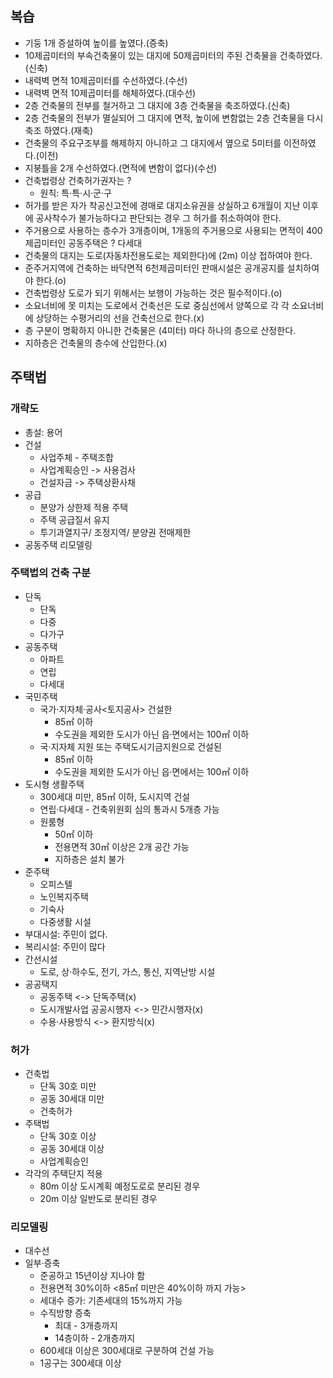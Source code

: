 ## 복습
- 기둥 1개 증설하여 높이를 높였다.(증축)
- 10제곱미터의 부속건축물이 있는 대지에 50제곱미터의 주된 건축물을 건축하였다.(신축)
- 내력벽 면적 10제곱미터를 수선하였다.(수선)
- 내력벽 면적 10제곱미터를 해체하였다.(대수선)
- 2층 건축물의 전부를 철거하고 그 대지에 3층 건축물을 축조하였다.(신축)
- 2층 건축물의 전부가 멸실되어 그 대지에 면적, 높이에 변함없는 2층 건축물을 다시 축조 하였다.(재축)
- 건축물의 주요구조부를 해제하지 아니하고 그 대지에서 옆으로 5미터를 이전하였다.(이전)
- 지붕틀을 2개 수선하였다.(면적에 변함이 없다)(수선)
- 건축법령상 건축허가권자는 ?
    - 원칙: 특·특·시·군·구
- 허가를 받은 자가 착공신고전에 경매로 대지소유권을 상실하고 6개월이 지난 이후에 공사착수가 불가능하다고 판단되는 경우 그 허가를 취소하여야 한다.
- 주거용으로 사용하는 층수가 3개층이며, 1개동의 주거용으로 사용되는 면적이 400제곱미터인 공동주택은 ? 다세대
- 건축물의 대지는 도로(자동차전용도로는 제외한다)에 (2m) 이상 접하여야 한다.
- 준주거지역에 건축하는 바닥면적 6천제곱미터인 판매시설은 공개공지를 설치하여야 한다.(o)
- 건축법령상 도로가 되기 위해서는 보행이 가능하는 것은 필수적이다.(o)
- 소요너비에 못 미치는 도로에서 건축선은 도로 중심선에서 양쪽으로 각 각 소요너비에 상당하는 수평거리의 선을 건축선으로 한다.(x)
- 층 구분이 명확하지 아니한 건축물은 (4미터) 마다 하나의 층으로 산정한다.
- 지하층은 건축물의 층수에 산입한다.(x)

## 주택법
### 개략도
- 총설: 용어
- 건설
    - 사업주체 - 주택조합
    - 사업계획승인 -> 사용검사
    - 건설자금 -> 주택상환사채
- 공급
    - 분양가 상한제 적용 주택
    - 주택 공급질서 유지
    - 투기과열지구/ 조정지역/ 분양권 전매제한
- 공동주택 리모델링
### 주택법의 건축 구분
- 단독
    - 단독
    - 다중
    - 다가구
- 공동주택
    - 아파트
    - 연립
    - 다세대
- 국민주택
    - 국가·지자체·공사<토지공사> 건설한
        - 85㎡ 이하
        - 수도권을 제외한 도시가 아닌 읍·면에서는 100㎡ 이하
    - 국·지자체 지원 또는 주택도시기금지원으로 건설된
        - 85㎡ 이하
        - 수도권을 제외한 도시가 아닌 읍·면에서는 100㎡ 이하
- 도시형 생활주택
    - 300세대 미만, 85㎡ 이하, 도시지역 건설
    - 연립·다세대 - 건축위원회 심의 통과시 5개층 가능
    - 원룸형
        - 50㎡ 이하
        - 전용면적 30㎡ 이상은 2개 공간 가능
        - 지하층은 설치 불가
- 준주택
    - 오피스텔
    - 노인복지주택
    - 기숙사
    - 다중생활 시설
- 부대시설: 주민이 없다. 
- 복리시설: 주민이 많다
- 간선시설
    - 도로, 상·하수도, 전기, 가스, 통신, 지역난방 시설
- 공공택지
    - 공동주택 <-> 단독주택(x)
    - 도시개발사업 공공시행자 <-> 민간시행자(x)
    - 수용·사용방식 <-> 환지방식(x)
### 허가
- 건축법 
    - 단독 30호 미만
    - 공동 30세대 미만
    - 건축허가
- 주택법
    - 단독 30호 이상
    - 공동 30세대 이상
    - 사업계획승인
- 각각의 주택단지 적용
    - 80m 이상 도시계획 예정도로로 분리된 경우
    - 20m 이상 일반도로 분리된 경우
### 리모델링
- 대수선
- 일부·증축
    - 준공하고 15년이상 지나야 함
    - 전용면적 30%이하 <85㎡ 미만은 40%이하 까지 가능>
    - 세대수 증가: 기존세대의 15%까지 가능
    - 수직방향 증축
        - 최대 - 3개층까지
        - 14층이하 - 2개층까지
    - 600세대 이상은 300세대로 구분하여 건설 가능
    - 1공구는 300세대 이상